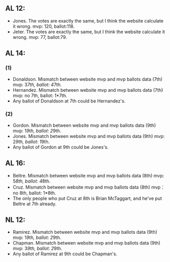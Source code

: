 ## AL 12: 
- Jones. The votes are exactly the same, but I think the website calculate it wrong.
  mvp: 120, ballot:118.
- Jeter. The votes are exactly the same, but I think the website calculate it wrong. 
  mvp: 77, ballot:79.

## AL 14:
### (1) 
- Donaldson. Mismatch between website mvp and mvp ballots data (7th)
  mvp: 3*7th, ballot: 4*7th.
- Hernandez. Mismatch between website mvp and mvp ballots data (7th)
  mvp: no 7th, ballot: 1*7th.
- Any ballot of Donaldson at 7th could be Hernandez's. 

### (2)
- Gordon. Mismatch between website mvp and mvp ballots data (9th)
  mvp: 1*9th, ballot: 2*9th.
- Jones. Mismatch between website mvp and mvp ballots data (9th)
  mvp: 2*9th, ballot: 1*9th.
- Any ballot of Gordon at 9th could be Jones's.


## AL 16:
- Beltre. Mismatch between website mvp and mvp ballots data (8th)
  mvp: 5*8th, ballot: 4*8th.
- Cruz. Mismatch between website mvp and mvp ballots data (8th)
  mvp：no 8th, ballot: 1*8th.
- The only people who put Cruz at 8th is Brian McTaggart, and he've put Beltre at 7th already.


## NL 12:
- Ramirez. Mismatch between website mvp and mvp ballots data (9th)
  mvp: 1*9th, ballot: 2*9th.
- Chapman. Mismatch between website mvp and mvp ballots data (9th)
  mvp: 3*9th, ballot: 2*9th.
- Any ballot of Ramirez at 9th could be Chapman's.